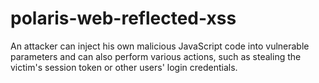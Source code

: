 # polaris-web-reflected-xss

An attacker can inject his own malicious JavaScript code into vulnerable parameters and can also perform various actions, such as stealing the victim's session token or other users' login credentials.
